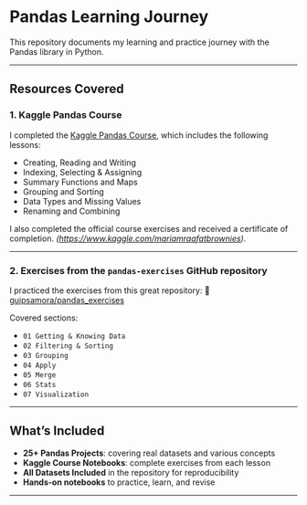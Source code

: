 #  Pandas Learning Journey

This repository documents my learning and practice journey with the Pandas library in Python.

---

##  Resources Covered

###  1. Kaggle Pandas Course
I completed the [Kaggle Pandas Course](https://www.kaggle.com/learn/pandas), which includes the following lessons:
- Creating, Reading and Writing
- Indexing, Selecting & Assigning
- Summary Functions and Maps
- Grouping and Sorting
- Data Types and Missing Values
- Renaming and Combining

I also completed the official course exercises and received a certificate of completion. *(https://www.kaggle.com/mariamraafatbrownies).*

---

###  2. Exercises from the `pandas-exercises` GitHub repository
I practiced the exercises from this great repository:
🔗 [guipsamora/pandas_exercises](https://github.com/guipsamora/pandas_exercises)

Covered sections:
- `01 Getting & Knowing Data`
- `02 Filtering & Sorting`
- `03 Grouping`
- `04 Apply`
- `05 Merge`
- `06 Stats`
- `07 Visualization`

---

##  What’s Included

-  **25+ Pandas Projects**: covering real datasets and various concepts  
-  **Kaggle Course Notebooks**: complete exercises from each lesson  
-  **All Datasets Included** in the repository for reproducibility  
-  **Hands-on notebooks** to practice, learn, and revise  

---

